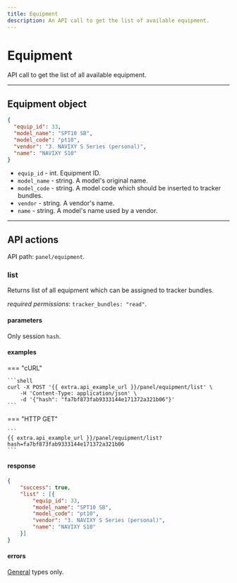 ```yaml
---
title: Equipment
description: An API call to get the list of available equipment.
---
```


# Equipment

API call to get the list of all available equipment.

***

## Equipment object

```json
{
  "equip_id": 33, 
  "model_name": "SPT10 SB", 
  "model_code": "pt10",
  "vendor": "3. NAVIXY S Series (personal)",
  "name": "NAVIXY S10"
}
```

* `equip_id` - int. Equipment ID.
* `model_name` - string. A model's original name.
* `model_code` - string. A model code which should be inserted to tracker bundles.
* `vendor` - string. A vendor's name.
* `name` - string. A model's name used by a vendor.

***

## API actions

API path: `panel/equipment`.

### list

Returns list of all equipment which can be assigned to tracker bundles. 

*required permissions*: `tracker_bundles: "read"`.

#### parameters

Only session `hash`.

#### examples

=== "cURL"

    ```shell
    curl -X POST '{{ extra.api_example_url }}/panel/equipment/list' \
        -H 'Content-Type: application/json' \
        -d '{"hash": "fa7bf873fab9333144e171372a321b06"}'
    ```

=== "HTTP GET"

    ```
    {{ extra.api_example_url }}/panel/equipment/list?hash=fa7bf873fab9333144e171372a321b06
    ```

#### response

```json
{
    "success": true,
    "list" : [{
        "equip_id": 33, 
        "model_name": "SPT10 SB", 
        "model_code": "pt10",
        "vendor": "3. NAVIXY S Series (personal)",
        "name": "NAVIXY S10"
    }] 
}
```

#### errors

[General](../../backend-api/getting-started.md#error-codes) types only.